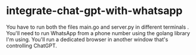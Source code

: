 # integrate-chat-gpt-with-whatsapp
You have to run both the files main.go and server.py in different terminals .
You'll need to run WhatsApp from a phone number using the golang library I'm using.
You'll run a dedicated browser in another window that's controlling ChatGPT.
